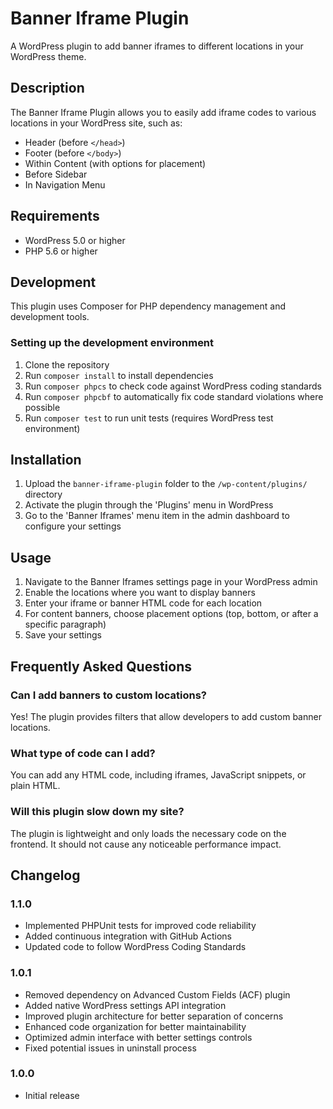 # Banner Iframe Plugin

A WordPress plugin to add banner iframes to different locations in your WordPress theme.

## Description

The Banner Iframe Plugin allows you to easily add iframe codes to various locations in your WordPress site, such as:

- Header (before `</head>`)
- Footer (before `</body>`)
- Within Content (with options for placement)
- Before Sidebar
- In Navigation Menu

## Requirements

- WordPress 5.0 or higher
- PHP 5.6 or higher

## Development

This plugin uses Composer for PHP dependency management and development tools.

### Setting up the development environment

1. Clone the repository
2. Run `composer install` to install dependencies
3. Run `composer phpcs` to check code against WordPress coding standards
4. Run `composer phpcbf` to automatically fix code standard violations where possible
5. Run `composer test` to run unit tests (requires WordPress test environment)

## Installation

1. Upload the `banner-iframe-plugin` folder to the `/wp-content/plugins/` directory
2. Activate the plugin through the 'Plugins' menu in WordPress
3. Go to the 'Banner Iframes' menu item in the admin dashboard to configure your settings

## Usage

1. Navigate to the Banner Iframes settings page in your WordPress admin
2. Enable the locations where you want to display banners
3. Enter your iframe or banner HTML code for each location
4. For content banners, choose placement options (top, bottom, or after a specific paragraph)
5. Save your settings

## Frequently Asked Questions

### Can I add banners to custom locations?

Yes! The plugin provides filters that allow developers to add custom banner locations.

### What type of code can I add?

You can add any HTML code, including iframes, JavaScript snippets, or plain HTML.

### Will this plugin slow down my site?

The plugin is lightweight and only loads the necessary code on the frontend. It should not cause any noticeable performance impact.

## Changelog

### 1.1.0
* Implemented PHPUnit tests for improved code reliability
* Added continuous integration with GitHub Actions
* Updated code to follow WordPress Coding Standards

### 1.0.1
* Removed dependency on Advanced Custom Fields (ACF) plugin
* Added native WordPress settings API integration
* Improved plugin architecture for better separation of concerns
* Enhanced code organization for better maintainability
* Optimized admin interface with better settings controls
* Fixed potential issues in uninstall process

### 1.0.0
* Initial release
